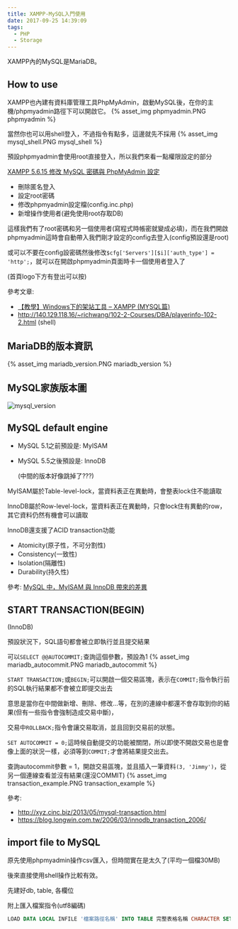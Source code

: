 ```yaml
---
title: XAMPP-MySQL入門使用
date: 2017-09-25 14:39:09
tags:
  - PHP
  - Storage
---
```


XAMPP內的MySQL是MariaDB。

## How to use

XAMPP也內建有資料庫管理工具PhpMyAdmin，啟動MySQL後，在你的主機/phpmyadmin路徑下可以開啟它。
{% asset_img phpmyadmin.PNG phpmyadmin %}

<!--more-->

當然你也可以用shell登入，不過指令有點多，這邊就先不採用
{% asset_img mysql_shell.PNG mysql_shell %}

預設phpmyadmin會使用root直接登入，所以我們來看一點權限設定的部分

[XAMPP 5.6.15 修改 MySQL 密碼與 PhpMyAdmin 設定](http://www.mauchiuan.com/2015/12/xampp-5615-mysql-phpmyadmin.html)

* 刪除匿名登入
* 設定root密碼
* 修改phpmyadmin設定檔(config.inc.php)
* 新增操作使用者(避免使用root存取DB)

這樣我們有了root密碼和另一個使用者(寫程式時帳密就變成必填)，而在我們開啟phpmyadmin這時會自動帶入我們剛才設定的config去登入(config預設還是root)

或可以不要在config設密碼然後修改`$cfg['Servers'][$i]['auth_type'] = 'http';`，就可以在開啟phpmyadmin頁面時卡一個使用者登入了

(首頁logo下方有登出可以按)

參考文章:

* [【教學】Windows下的架站工具 – XAMPP (MYSQL篇)](https://www.future-vr.com/%E3%80%90%E6%95%99%E5%AD%B8%E3%80%91windows%E4%B8%8B%E7%9A%84%E6%9E%B6%E7%AB%99%E5%B7%A5%E5%85%B7-xampp-mysql%E7%AF%87/)
* <http://140.129.118.16/~richwang/102-2-Courses/DBA/playerinfo-102-2.html> (shell)

## MariaDB的版本資訊

{% asset_img mariadb_version.PNG mariadb_version %}

## MySQL家族版本圖

![mysql_version](http://i.imgur.com/HMxj2Zw.png)

## MySQL default engine

* MySQL 5.1之前預設是: MyISAM
* MySQL 5.5之後預設是: InnoDB

  (中間的版本好像跳掉了???)

MyISAM屬於Table-level-lock，當資料表正在異動時，會整表lock住不能讀取

InnoDB屬於Row-level-lock，當資料表正在異動時，只會lock住有異動的row，其它資料仍然有機會可以讀取

InnoDB還支援了ACID transaction功能

* Atomicity(原子性，不可分割性)
* Consistency(一致性)
* Isolation(隔離性)
* Durability(持久性)

參考: [MySQL 中，MyISAM 與 InnoDB 帶來的差異](https://blog.gslin.org/archives/2012/11/24/3034/mysql-%E4%B8%AD%EF%BC%8Cmyisam-%E8%88%87-innodb-%E5%B8%B6%E4%BE%86%E7%9A%84%E5%B7%AE%E7%95%B0/)

## START TRANSACTION(BEGIN)

(InnoDB)

預設狀況下，SQL語句都會被立即執行並且提交結果

可以`SELECT @@AUTOCOMMIT;`查詢這個參數，預設為1
{% asset_img mariadb_autocommit.PNG mariadb_autocommit %}

`START TRANSACTION;`或`BEGIN;`可以開啟一個交易區塊，表示在`COMMIT;`指令執行前的SQL執行結果都不會被立即提交出去

意思是當你在中間做新增、刪除、修改...等，在別的連線中都還不會存取到你的結果(但有一些指令會強制造成交易中斷)，

交易中`ROLLBACK;`指令會讓交易取消，並且回到交易前的狀態。

`SET AUTOCOMMIT = 0;`這時候自動提交的功能被關閉，所以即使不開啟交易也是會像上面的狀況一樣，必須等到`COMMIT;`才會將結果提交出去。

查詢autocommit參數 = 1，開啟交易區塊，並且插入一筆資料`(3, 'Jimmy')`，從另一個連線查看並沒有結果(還沒COMMIT)
{% asset_img transaction_example.PNG transaction_example %}

參考:

* <http://xyz.cinc.biz/2013/05/mysql-transaction.html>
* <https://blog.longwin.com.tw/2006/03/innodb_transaction_2006/>

## import file to MySQL

原先使用phpmyadmin操作csv匯入，但時間實在是太久了(平均一個檔30MB)

後來直接使用shell操作比較有效。

先建好db, table, 各欄位

附上匯入檔案指令(utf8編碼)

```SQL
LOAD DATA LOCAL INFILE '檔案路徑名稱' INTO TABLE 完整表格名稱 CHARACTER SET utf8 FIELDS TERMINATED BY ',' ENCLOSED BY '"' LINES TERMINATED BY '\n';
```
